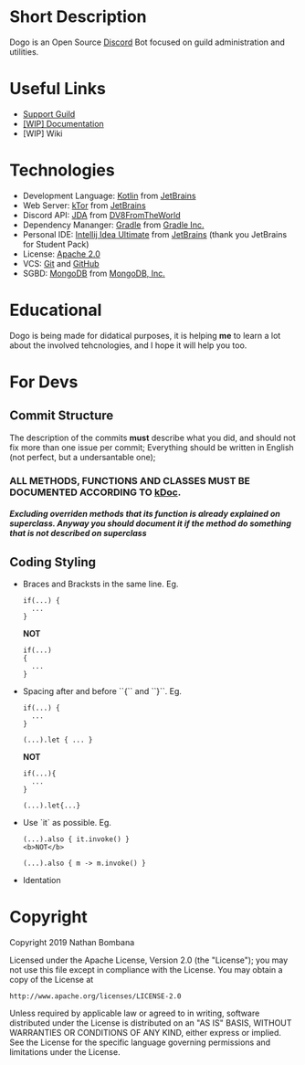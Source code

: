 # Short Description
Dogo is an Open Source <a href="discordapp.com">Discord</a> Bot focused on guild administration and utilities.

# Useful Links
<ul>
  <li><a href="https://discord.gg/gKpCPms">Support Guild</a></li>
  <li><a href="https://github.com/DogoBot/Dogo/wiki">[WIP] Documentation</a></li>
  <li><a>[WIP] Wiki</a></li>
</ul>

# Technologies
<ul>
  <li>Development Language: <a href="https://kotlinlang.org">Kotlin</a> from <a href="https://www.jetbrains.com">JetBrains</a></li>
  <li>Web Server: <a href="https://ktor.io">kTor</a> from <a href="https://www.jetbrains.com">JetBrains</a></li>
  <li>Discord API: <a href="https://github.com/DV8FromTheWorld/JDA">JDA</a> from <a href="https://github.com/DV8FromTheWorld">DV8FromTheWorld</a></li>
  <li>Dependency Mananger: <a href="https://gradle.org">Gradle</a> from <a href="https://gradle.org">Gradle Inc.</a>
  <li>Personal IDE: <a href="https://www.jetbrains.com/idea/">Intellij Idea Ultimate</a> from <a href="https://www.jetbrains.com">JetBrains</a> (thank you JetBrains for Student Pack)</li>
  <li>License: <a href="http://www.apache.org/licenses/LICENSE-2.0">Apache 2.0</a></li>
  <li>VCS: <a href="https://git-scm.com">Git</a> and <a href="https://github.com/">GitHub</a></li>
  <li>SGBD: <a href="https://www.mongodb.com">MongoDB</a> from <a href="https://www.mongodb.com"">MongoDB, Inc.</a></li>
</ul>

# Educational
<p>
Dogo is being made for didatical purposes, it is helping <b>me</b> to learn a lot about the involved tehcnologies, and I hope it will help you too. 
</p>

# For Devs
## Commit Structure
The description of the commits <b>must</b> describe what you did, and should not fix more than one issue per commit;
Everything should be written in English (not perfect, but a undersantable one);
<h3><b>ALL METHODS, FUNCTIONS AND CLASSES MUST BE DOCUMENTED ACCORDING TO <a href="https://kotlinlang.org/docs/reference/kotlin-doc.html"a>kDoc</a>.</b></h3>
<h5>Excluding overriden methods that its function is already explained on superclass. Anyway you should document it if the method do something that is not described on superclass</h5>

## Coding Styling
<ul>
  <li>
    Braces and Bracksts in the same line. Eg.
    
    if(...) {
      ...
    }
    
<b>NOT</b>
    
    if(...)
    {
      ...
    }
    
</li>
    
  <li>
    Spacing after and before ``{`` and ``}``. Eg.
    
    if(...) {
      ...
    }
    
    (...).let { ... }
<b>NOT</b>

    if(...){
      ...
    }
    
    (...).let{...}
    
</li>
<li>
    Use `it` as possible. Eg.
    
    (...).also { it.invoke() }
    <b>NOT</b>
    
    (...).also { m -> m.invoke() }
</li>
<li>Identation</li>
 </ul>

# Copyright
Copyright 2019 Nathan Bombana

Licensed under the Apache License, Version 2.0 (the "License");
you may not use this file except in compliance with the License.
You may obtain a copy of the License at

    http://www.apache.org/licenses/LICENSE-2.0

Unless required by applicable law or agreed to in writing, software
distributed under the License is distributed on an "AS IS" BASIS,
WITHOUT WARRANTIES OR CONDITIONS OF ANY KIND, either express or implied.
See the License for the specific language governing permissions and
limitations under the License.
